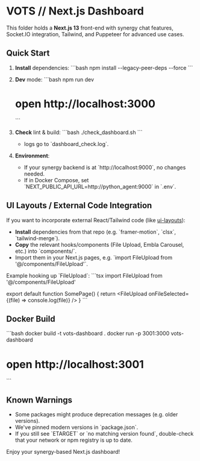 # VOTS // Next.js Dashboard

This folder holds a **Next.js 13** front-end with synergy chat features, 
Socket.IO integration, Tailwind, and Puppeteer for advanced use cases.

## Quick Start

1. **Install** dependencies:
   \`\`\`bash
   npm install --legacy-peer-deps --force
   \`\`\`

2. **Dev** mode:
   \`\`\`bash
   npm run dev
   # open http://localhost:3000
   \`\`\`

3. **Check** lint & build:
   \`\`\`bash
   ./check_dashboard.sh
   \`\`\`
   - logs go to \`dashboard_check.log\`.

4. **Environment**:
   - If your synergy backend is at \`http://localhost:9000\`, no changes needed.
   - If in Docker Compose, set \`NEXT_PUBLIC_API_URL=http://python_agent:9000\` in \`.env\`.

## UI Layouts / External Code Integration

If you want to incorporate external React/Tailwind code (like [ui-layouts](https://github.com/naymurdev/ui-layouts)):

- **Install** dependencies from that repo (e.g. \`framer-motion\`, \`clsx\`, \`tailwind-merge\`).
- **Copy** the relevant hooks/components (File Upload, Embla Carousel, etc.) into \`components/\`.
- Import them in your Next.js pages, e.g. \`import FileUpload from '@/components/FileUpload'\`.

Example hooking up \`FileUpload\`:
\`\`\`tsx
import FileUpload from '@/components/FileUpload'

export default function SomePage() {
  return <FileUpload onFileSelected={(file) => console.log(file)} />
}
\`\`\`

## Docker Build

\`\`\`bash
docker build -t vots-dashboard .
docker run -p 3001:3000 vots-dashboard
# open http://localhost:3001
\`\`\`

## Known Warnings

- Some packages might produce deprecation messages (e.g. older versions).
- We've pinned modern versions in \`package.json\`. 
- If you still see \`ETARGET\` or \`no matching version found\`, double-check that your network or npm registry is up to date.

Enjoy your synergy-based Next.js dashboard!
